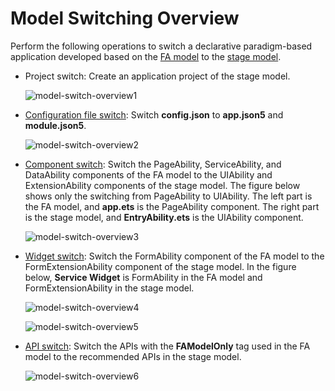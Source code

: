 # Model Switching Overview

<!--Kit: Ability Kit-->
<!--Subsystem: Ability-->
<!--Owner: @wkljy-->
<!--Designer: @li-weifeng2024-->
<!--Tester: @lixueqing513-->
<!--Adviser: @huipeizi-->

Perform the following operations to switch a declarative paradigm-based application developed based on the [FA model](ability-terminology.md#fa-model) to the [stage model](ability-terminology.md#stage-model).


- Project switch: Create an application project of the stage model.

  ![model-switch-overview1](figures/model-switch-overview1.png)

- [Configuration file switch](configuration-file-diff.md): Switch **config.json** to **app.json5** and **module.json5**.

  ![model-switch-overview2](figures/model-switch-overview2.png)

- [Component switch](pageability-switch.md): Switch the PageAbility, ServiceAbility, and DataAbility components of the FA model to the UIAbility and ExtensionAbility components of the stage model. The figure below shows only the switching from PageAbility to UIAbility. The left part is the FA model, and **app.ets** is the PageAbility component. The right part is the stage model, and **EntryAbility.ets** is the UIAbility component.

  ![model-switch-overview3](figures/model-switch-overview3.png)

- [Widget switch](widget-switch.md): Switch the FormAbility component of the FA model to the FormExtensionAbility component of the stage model. In the figure below, **Service Widget** is FormAbility in the FA model and FormExtensionAbility in the stage model.

  ![model-switch-overview4](figures/model-switch-overview4.png)

  ![model-switch-overview5](figures/model-switch-overview5.png)

- [API switch](api-switch-overview.md): Switch the APIs with the **FAModelOnly** tag used in the FA model to the recommended APIs in the stage model.

  ![model-switch-overview6](figures/model-switch-overview6.png)
